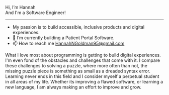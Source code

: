 Hi, I’m Hannah
<br>
And I'm a Software Engineer!
<hr>


-  My passion is to build accessible, inclusive products and digital experiences. 
- 🌱 I’m currently building a Patient Portal Software.
- 📫 How to reach me HannahNGoldman95@gmail.com


What I love most about programming is getting to build digital experiences. I'm even fond of the obstacles and challenges that come with it. I compare these challenges to solving a puzzle, where more often than not, the missing puzzle piece is something as small as a dreaded syntax error. Learning never ends in this field and I consider myself a perpetual student in all areas of my life. Whether its improving a flawed software, or learning a new language, I am always making an effort to improve and grow.


<!---
hngoldman995/hngoldman995 is a ✨ special ✨ repository because its `README.md` (this file) appears on your GitHub profile.
You can click the Preview link to take a look at your changes.
--->
